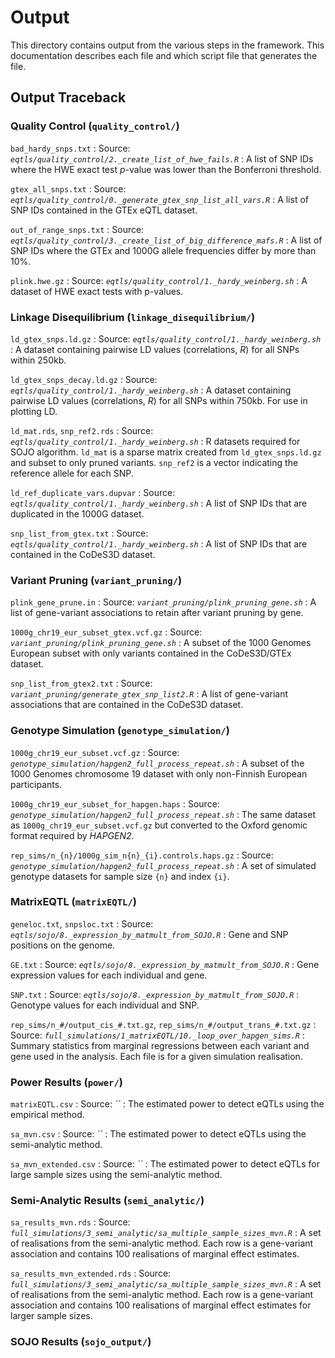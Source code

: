 # Output

This directory contains output from the various steps in the framework. This documentation describes each file and which script file that generates the file.

## Output Traceback

### Quality Control (`quality_control/`)

`bad_hardy_snps.txt`
: Source: *`eqtls/quality_control/2._create_list_of_hwe_fails.R`*
: A list of SNP IDs where the HWE exact test $p$-value was lower than the Bonferroni threshold.

`gtex_all_snps.txt`
: Source: *`eqtls/quality_control/0._generate_gtex_snp_list_all_vars.R`*
: A list of SNP IDs contained in the GTEx eQTL dataset.

`out_of_range_snps.txt`
: Source: *`eqtls/quality_control/3._create_list_of_big_difference_mafs.R`*
: A list of SNP IDs where the GTEx and 1000G allele frequencies differ by more than 10%.

`plink.hwe.gz`
: Source: *`eqtls/quality_control/1._hardy_weinberg.sh`*
: A dataset of HWE exact tests with p-values.

### Linkage Disequilibrium (`linkage_disequilibrium/`)

`ld_gtex_snps.ld.gz`
: Source: *`eqtls/quality_control/1._hardy_weinberg.sh`*
: A dataset containing pairwise LD values (correlations, $R$) for all SNPs within 250kb.

`ld_gtex_snps_decay.ld.gz`
: Source: *`eqtls/quality_control/1._hardy_weinberg.sh`*
: A dataset containing pairwise LD values (correlations, $R$) for all SNPs within 750kb. For use in plotting LD.

`ld_mat.rds`, `snp_ref2.rds`
: Source: *`eqtls/quality_control/1._hardy_weinberg.sh`*
: R datasets required for SOJO algorithm. `ld_mat` is a sparse matrix created from `ld_gtex_snps.ld.gz` and subset to only pruned variants. `snp_ref2` is a vector indicating the reference allele for each SNP.

`ld_ref_duplicate_vars.dupvar`
: Source: *`eqtls/quality_control/1._hardy_weinberg.sh`*
: A list of SNP IDs that are duplicated in the 1000G dataset.

`snp_list_from_gtex.txt`
: Source: *`eqtls/quality_control/1._hardy_weinberg.sh`*
: A list of SNP IDs that are contained in the CoDeS3D dataset.

### Variant Pruning (`variant_pruning/`)

`plink_gene_prune.in`
: Source: *`variant_pruning/plink_pruning_gene.sh`*
: A list of gene-variant associations to retain after variant pruning by gene.

`1000g_chr19_eur_subset_gtex.vcf.gz`
: Source: *`variant_pruning/plink_pruning_gene.sh`*
: A subset of the 1000 Genomes European subset with only variants contained in the CoDeS3D/GTEx dataset.

`snp_list_from_gtex2.txt`
: Source: *`variant_pruning/generate_gtex_snp_list2.R`*
: A list of gene-variant associations that are contained in the CoDeS3D dataset.

### Genotype Simulation (`genotype_simulation/`)

`1000g_chr19_eur_subset.vcf.gz`
: Source: *`genotype_simulation/hapgen2_full_process_repeat.sh`*
: A subset of the 1000 Genomes chromosome 19 dataset with only non-Finnish European participants.

`1000g_chr19_eur_subset_for_hapgen.haps`
: Source: *`genotype_simulation/hapgen2_full_process_repeat.sh`*
: The same dataset as `1000g_chr19_eur_subset.vcf.gz` but converted to the Oxford genomic format required by *HAPGEN2*.

`rep_sims/n_{n}/1000g_sim_n{n}_{i}.controls.haps.gz`
: Source: *`genotype_simulation/hapgen2_full_process_repeat.sh`*
: A set of simulated genotype datasets for sample size `{n}` and index `{i}`.

### MatrixEQTL (`matrixEQTL/`)

`geneloc.txt`, `snpsloc.txt`
: Source: *`eqtls/sojo/8._expression_by_matmult_from_SOJO.R`*
: Gene and SNP positions on the genome. 

`GE.txt`
: Source: *`eqtls/sojo/8._expression_by_matmult_from_SOJO.R`*
: Gene expression values for each individual and gene.

`SNP.txt`
: Source: *`eqtls/sojo/8._expression_by_matmult_from_SOJO.R`*
: Genotype values for each individual and SNP.

`rep_sims/n_#/output_cis_#.txt.gz`, `rep_sims/n_#/output_trans_#.txt.gz`
: Source: *`full_simulations/1_matrixEQTL/10._loop_over_hapgen_sims.R`*
: Summary statistics from marginal regressions between each variant and gene used in the analysis. Each file is for a given simulation realisation. 

### Power Results (`power/`)

`matrixEQTL.csv`
: Source: *``*
: The estimated power to detect eQTLs using the empirical method.

`sa_mvn.csv`
: Source: *``*
: The estimated power to detect eQTLs using the semi-analytic method.

`sa_mvn_extended.csv`
: Source: *``*
: The estimated power to detect eQTLs for large sample sizes using the semi-analytic method.

### Semi-Analytic Results (`semi_analytic/`)

`sa_results_mvn.rds`
: Source: *`full_simulations/3_semi_analytic/sa_multiple_sample_sizes_mvn.R`*
: A set of realisations from the semi-analytic method. Each row is a gene-variant association and contains 100 realisations of marginal effect estimates.

`sa_results_mvn_extended.rds`
: Source: *`full_simulations/3_semi_analytic/sa_multiple_sample_sizes_mvn.R`*
: A set of realisations from the semi-analytic method. Each row is a gene-variant association and contains 100 realisations of marginal effect estimates for larger sample sizes. 

### SOJO Results (`sojo_output/`)

